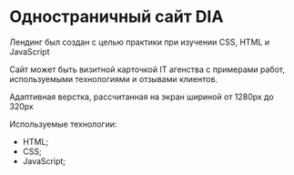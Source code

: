 # Одностраничный сайт DIA

Лендинг был создан с целью практики при изучении CSS, HTML и JavaScript

Сайт может быть визитной карточкой IT агенства с примерами работ, используемыми технологиями и отзывами клиентов.

Адаптивная верстка, рассчитанная на экран шириной от 1280px до 320px

Используемые технологии:

* HTML;
* CSS;
* JavaScript;